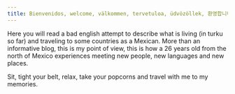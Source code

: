 ```yaml
---
title: Bienvenidos, welcome, välkommen, tervetuloa, üdvözöllek, 환영합니다, bienvenue.
---
```


Here you will read a bad english attempt to describe what is living (in turku so far) and traveling to some countries as a Mexican.
More than an informative blog, this is my point of view, this is how a 26 years old from the north of Mexico experiences meeting new people, new languages and new places.

Sit, tight your belt, relax, take your popcorns and travel with me to my memories.


